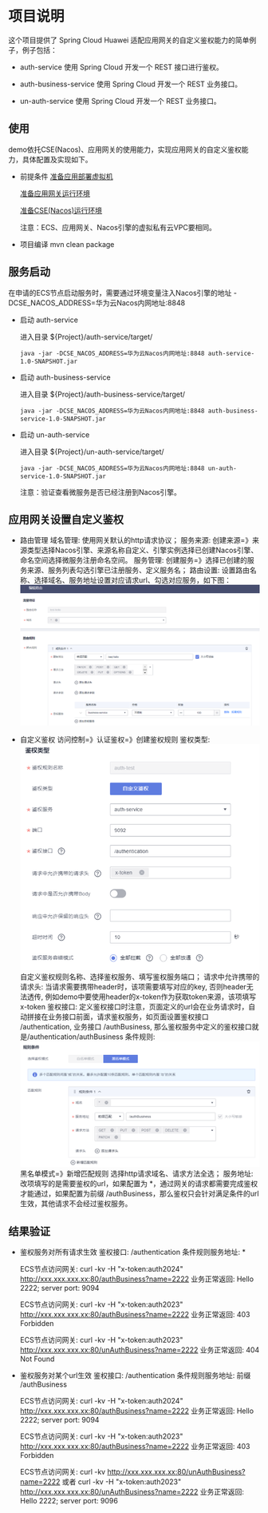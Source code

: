# 项目说明

这个项目提供了 Spring Cloud Huawei 适配应用网关的自定义鉴权能力的简单例子，例子包括：

* auth-service
  使用 Spring Cloud 开发一个 REST 接口进行鉴权。

* auth-business-service
  使用 Spring Cloud 开发一个 REST 业务接口。

* un-auth-service
  使用 Spring Cloud 开发一个 REST 业务接口。

## 使用
  demo依托CSE(Nacos)、应用网关的使用能力，实现应用网关的自定义鉴权能力，具体配置及实现如下。

* 前提条件
  [准备应用部署虚拟机](/ECS-ENV_CN.md)  

  [准备应用网关运行环境](/GATEWAY-ENV_CN.md)

  [准备CSE(Nacos)运行环境](/NACOS-ENV_CN.md)

  注意：ECS、应用网关、Nacos引擎的虚拟私有云VPC要相同。

* 项目编译
  mvn clean package

## 服务启动
  在申请的ECS节点启动服务时，需要通过环境变量注入Nacos引擎的地址 -DCSE_NACOS_ADDRESS=华为云Nacos内网地址:8848

* 启动 auth-service
  
  进入目录 ${Project}/auth-service/target/

      java -jar -DCSE_NACOS_ADDRESS=华为云Nacos内网地址:8848 auth-service-1.0-SNAPSHOT.jar

* 启动 auth-business-service

  进入目录 ${Project}/auth-business-service/target/

      java -jar -DCSE_NACOS_ADDRESS=华为云Nacos内网地址:8848 auth-business-service-1.0-SNAPSHOT.jar

* 启动 un-auth-service

  进入目录 ${Project}/un-auth-service/target/

      java -jar -DCSE_NACOS_ADDRESS=华为云Nacos内网地址:8848 un-auth-service-1.0-SNAPSHOT.jar

  注意：验证查看微服务是否已经注册到Nacos引擎。

## 应用网关设置自定义鉴权
  
* 路由管理
  域名管理: 使用网关默认的http请求协议；
  服务来源: 创建来源=》来源类型选择Nacos引擎、来源名称自定义、引擎实例选择已创建Nacos引擎、命名空间选择微服务注册命名空间。
  服务管理: 创建服务=》选择已创建的服务来源、服务列表勾选引擎已注册服务、定义服务名；
  路由设置: 设置路由名称、选择域名、服务地址设置对应请求url、勾选对应服务，如下图：
  ![](路由设置.png)

* 自定义鉴权
  访问控制=》认证鉴权=》创建鉴权规则
  鉴权类型: ![](鉴权类型.png)
      自定义鉴权规则名称、选择鉴权服务、填写鉴权服务端口；
      请求中允许携带的请求头: 当请求需要携带header时，该项需要填写对应的key, 否则header无法透传, 例如demo中要使用header的x-token作为获取token来源，该项填写x-token
      鉴权接口: 定义鉴权接口时注意，页面定义的url会在业务请求时，自动拼接在业务接口前面，请求鉴权服务，如页面设置鉴权接口 /authentication, 业务接口 /authBusiness, 
        那么鉴权服务中定义的鉴权接口就是/authentication/authBusiness
  条件规则: ![](条件规则.png)
      黑名单模式=》新增匹配规则
      选择http请求域名、请求方法全选；
      服务地址: 改项填写的是需要鉴权的url，如果配置为 *，通过网关的请求都需要完成鉴权才能通过，如果配置为前缀 /authBusiness，那么鉴权只会针对满足条件的url生效，其他请求不会经过鉴权服务。

## 结果验证

* 鉴权服务对所有请求生效
  鉴权接口: /authentication
  条件规则服务地址: *
  
  ECS节点访问网关: curl -kv -H "x-token:auth2024" http://xxx.xxx.xxx.xx:80/authBusiness?name=2222
  业务正常返回: Hello 2222; server port: 9094

  ECS节点访问网关: curl -kv -H "x-token:auth2023" http://xxx.xxx.xxx.xx:80/authBusiness?name=2222
  业务正常返回: 403 Forbidden

  ECS节点访问网关: curl -kv -H "x-token:auth2023" http://xxx.xxx.xxx.xx:80/unAuthBusiness?name=2222
  业务正常返回: 404 Not Found

* 鉴权服务对某个url生效
  鉴权接口: /authentication
  条件规则服务地址: 前缀 /authBusiness

  ECS节点访问网关: curl -kv -H "x-token:auth2024" http://xxx.xxx.xxx.xx:80/authBusiness?name=2222
  业务正常返回: Hello 2222; server port: 9094

  ECS节点访问网关: curl -kv -H "x-token:auth2023" http://xxx.xxx.xxx.xx:80/authBusiness?name=2222
  业务正常返回: 403 Forbidden

  ECS节点访问网关: curl -kv http://xxx.xxx.xxx.xx:80/unAuthBusiness?name=2222 或者 curl -kv -H "x-token:auth2023" http://xxx.xxx.xxx.xx:80/unAuthBusiness?name=2222
  业务正常返回: Hello 2222; server port: 9096